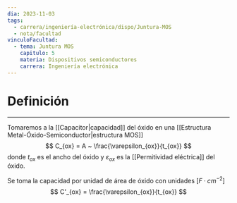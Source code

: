 ```yaml
---
dia: 2023-11-03
tags:
  - carrera/ingeniería-electrónica/dispo/Juntura-MOS
  - nota/facultad
vinculoFacultad:
  - tema: Juntura MOS
    capitulo: 5
    materia: Dispositivos semiconductores
    carrera: Ingeniería electrónica
---
```

# Definición
---
Tomaremos a la [[Capacitor|capacidad]] del óxido en una [[Estructura Metal-Óxido-Semiconductor|estructura MOS]] $$ C_{ox} = A ~ \frac{\varepsilon_{ox}}{t_{ox}} $$ donde $t_{ox}$ es el ancho del óxido y $\varepsilon_{ox}$ es la [[Permitividad eléctrica]] del óxido.

Se toma la capacidad por unidad de área de óxido con unidades $[F \cdot cm^{-2}]$ $$ C'_{ox} = \frac{\varepsilon_{ox}}{t_{ox}} $$
